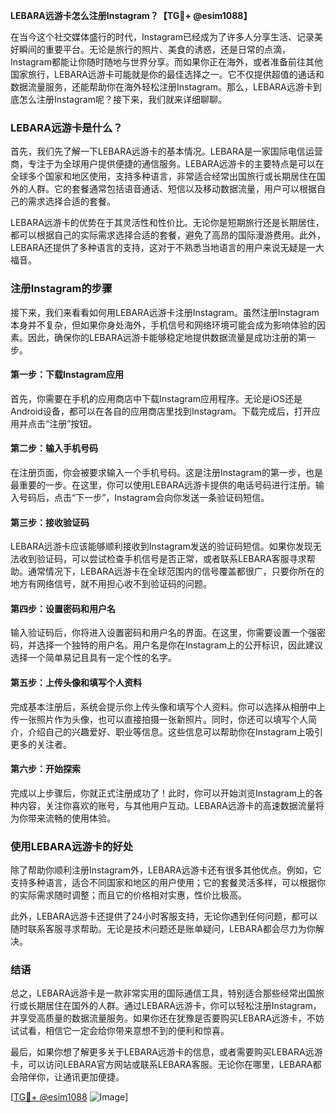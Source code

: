 **LEBARA远游卡怎么注册Instagram？【TG💪+ @esim1088】**

在当今这个社交媒体盛行的时代，Instagram已经成为了许多人分享生活、记录美好瞬间的重要平台。无论是旅行的照片、美食的诱惑，还是日常的点滴，Instagram都能让你随时随地与世界分享。而如果你正在海外，或者准备前往其他国家旅行，LEBARA远游卡可能就是你的最佳选择之一。它不仅提供超值的通话和数据流量服务，还能帮助你在海外轻松注册Instagram。那么，LEBARA远游卡到底怎么注册Instagram呢？接下来，我们就来详细聊聊。

### LEBARA远游卡是什么？

首先，我们先了解一下LEBARA远游卡的基本情况。LEBARA是一家国际电信运营商，专注于为全球用户提供便捷的通信服务。LEBARA远游卡的主要特点是可以在全球多个国家和地区使用，支持多种语言，非常适合经常出国旅行或长期居住在国外的人群。它的套餐通常包括语音通话、短信以及移动数据流量，用户可以根据自己的需求选择合适的套餐。

LEBARA远游卡的优势在于其灵活性和性价比。无论你是短期旅行还是长期居住，都可以根据自己的实际需求选择合适的套餐，避免了高昂的国际漫游费用。此外，LEBARA还提供了多种语言的支持，这对于不熟悉当地语言的用户来说无疑是一大福音。

### 注册Instagram的步骤

接下来，我们来看看如何用LEBARA远游卡注册Instagram。虽然注册Instagram本身并不复杂，但如果你身处海外，手机信号和网络环境可能会成为影响体验的因素。因此，确保你的LEBARA远游卡能够稳定地提供数据流量是成功注册的第一步。

#### 第一步：下载Instagram应用

首先，你需要在手机的应用商店中下载Instagram应用程序。无论是iOS还是Android设备，都可以在各自的应用商店里找到Instagram。下载完成后，打开应用并点击“注册”按钮。

#### 第二步：输入手机号码

在注册页面，你会被要求输入一个手机号码。这是注册Instagram的第一步，也是最重要的一步。在这里，你可以使用LEBARA远游卡提供的电话号码进行注册。输入号码后，点击“下一步”，Instagram会向你发送一条验证码短信。

#### 第三步：接收验证码

LEBARA远游卡应该能够顺利接收到Instagram发送的验证码短信。如果你发现无法收到验证码，可以尝试检查手机信号是否正常，或者联系LEBARA客服寻求帮助。通常情况下，LEBARA远游卡在全球范围内的信号覆盖都很广，只要你所在的地方有网络信号，就不用担心收不到验证码的问题。

#### 第四步：设置密码和用户名

输入验证码后，你将进入设置密码和用户名的界面。在这里，你需要设置一个强密码，并选择一个独特的用户名。用户名是你在Instagram上的公开标识，因此建议选择一个简单易记且具有一定个性的名字。

#### 第五步：上传头像和填写个人资料

完成基本注册后，系统会提示你上传头像和填写个人资料。你可以选择从相册中上传一张照片作为头像，也可以直接拍摄一张新照片。同时，你还可以填写个人简介，介绍自己的兴趣爱好、职业等信息。这些信息可以帮助你在Instagram上吸引更多的关注者。

#### 第六步：开始探索

完成以上步骤后，你就正式注册成功了！此时，你可以开始浏览Instagram上的各种内容，关注你喜欢的账号，与其他用户互动。LEBARA远游卡的高速数据流量将为你带来流畅的使用体验。

### 使用LEBARA远游卡的好处

除了帮助你顺利注册Instagram外，LEBARA远游卡还有很多其他优点。例如，它支持多种语言，适合不同国家和地区的用户使用；它的套餐灵活多样，可以根据你的实际需求随时调整；而且它的价格相对实惠，性价比极高。

此外，LEBARA远游卡还提供了24小时客服支持，无论你遇到任何问题，都可以随时联系客服寻求帮助。无论是技术问题还是账单疑问，LEBARA都会尽力为你解决。

### 结语

总之，LEBARA远游卡是一款非常实用的国际通信工具，特别适合那些经常出国旅行或长期居住在国外的人群。通过LEBARA远游卡，你可以轻松注册Instagram，并享受高质量的数据流量服务。如果你还在犹豫是否要购买LEBARA远游卡，不妨试试看，相信它一定会给你带来意想不到的便利和惊喜。

最后，如果你想了解更多关于LEBARA远游卡的信息，或者需要购买LEBARA远游卡，可以访问LEBARA官方网站或联系LEBARA客服。无论你在哪里，LEBARA都会陪伴你，让通讯更加便捷。

[[TG💪+ @esim1088](https://t.me/s/esim1088) ![Image](https://i.postimg.cc/4NQfJmqS/Snipaste-2025-05-13-00-14-12.png)]